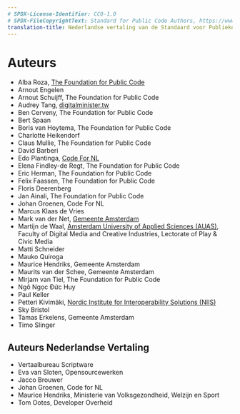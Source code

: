 ```yaml
---
# SPDX-License-Identifier: CC0-1.0
# SPDX-FileCopyrightText: Standard for Public Code Authors, https://www.standardforpubliccode.org/AUTHORS.html
translation-title: Nederlandse vertaling van de Standaard voor Publieke Code
---
```

# Auteurs

* Alba Roza, [The Foundation for Public Code](https://publiccode.net/)
* Arnout Engelen
* Arnout Schuijff, The Foundation for Public Code
* Audrey Tang, [digitalminister.tw](https://digitalminister.tw/)
* Ben Cerveny, The Foundation for Public Code
* Bert Spaan
* Boris van Hoytema, The Foundation for Public Code
* Charlotte Heikendorf
* Claus Mullie, The Foundation for Public Code
* David Barberi
* Edo Plantinga, [Code For NL](https://codefor.nl/)
* Elena Findley-de Regt, The Foundation for Public Code
* Eric Herman, The Foundation for Public Code
* Felix Faassen, The Foundation for Public Code
* Floris Deerenberg
* Jan Ainali, The Foundation for Public Code
* Johan Groenen, Code For NL
* Marcus Klaas de Vries
* Mark van der Net, [Gemeente Amsterdam](https://www.amsterdam.nl/)
* Martijn de Waal, [Amsterdam University of Applied Sciences (AUAS)](https://www.amsterdamuas.com/), Faculty of Digital Media and Creative Industries, Lectorate of Play & Civic Media
* Matti Schneider
* Mauko Quiroga
* Maurice Hendriks, Gemeente Amsterdam
* Maurits van der Schee, Gemeente Amsterdam
* Mirjam van Tiel, The Foundation for Public Code
* Ngô Ngọc Đức Huy
* Paul Keller
* Petteri Kivimäki, [Nordic Institute for Interoperability Solutions (NIIS)](https://niis.org)
* Sky Bristol
* Tamas Erkelens, Gemeente Amsterdam
* Timo Slinger

## Auteurs Nederlandse Vertaling

* Vertaalbureau Scriptware
* Eva van Sloten, Opensourcewerken
* Jacco Brouwer
* Johan Groenen, Code for NL
* Maurice Hendriks, Ministerie van Volksgezondheid, Welzijn en Sport
* Tom Ootes, Developer Overheid
